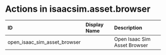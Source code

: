 # Actions in isaacsim.asset.browser

| ID                           | Display Name | Description                  |
|:-----------------------------|:--|:-----------------------------|
| open_isaac_sim_asset_browser |   | Open Isaac Sim Asset Browser |
